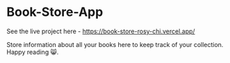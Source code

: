 # Book-Store-App
See the live project here - https://book-store-rosy-chi.vercel.app/


Store information about all your books here to keep track of your collection. Happy reading 😸.
